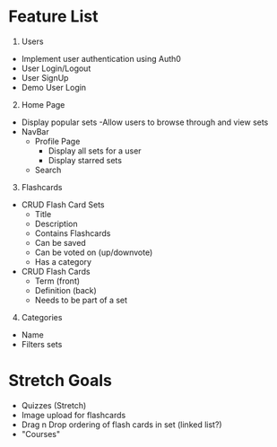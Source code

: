 # Feature List

1. Users

- Implement user authentication using Auth0
- User Login/Logout
- User SignUp
- Demo User Login

2. Home Page

- Display popular sets
  -Allow users to browse through and view sets
- NavBar
  - Profile Page
    - Display all sets for a user
    - Display starred sets
  - Search

3. Flashcards

- CRUD Flash Card Sets
  - Title
  - Description
  - Contains Flashcards
  - Can be saved
  - Can be voted on (up/downvote)
  - Has a category
- CRUD Flash Cards
  - Term (front)
  - Definition (back)
  - Needs to be part of a set

4. Categories

- Name
- Filters sets

# Stretch Goals

- Quizzes (Stretch)
- Image upload for flashcards
- Drag n Drop ordering of flash cards in set (linked list?)
- "Courses" 